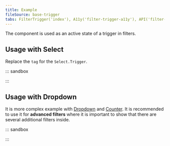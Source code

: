 ```yaml
---
title: Example
fileSource: base-trigger
tabs: FilterTrigger('index'), A11y('filter-trigger-a11y'), API('filter-trigger-api'), Example('filter-trigger-code'), Changelog('filter-trigger-changelog')
---
```


The component is used as an active state of a trigger in filters.

## Usage with Select

Replace the `tag` for the `Select.Trigger`.

::: sandbox

<script lang="tsx">
import React from 'react';
import { FilterTrigger } from '@semcore/ui/base-trigger';
import Select from '@semcore/ui/select';
import { Text } from '@semcore/ui/typography';
import { Box } from '@semcore/ui/flex-box';

const options = Array(6)
  .fill(0)
  .map((i, idx) => ({
    title: `Option ${idx}`,
  }));

const Demo = () => {
  return (
    <>
      <Text tag='label' htmlFor='filter-trigger' size={300}>
        Filter trigger with options
      </Text>
      <Box mt={2}>
        <Select>
          <Select.Trigger tag={FilterTrigger} id='filter-trigger' />
          <Select.Menu>
            {options.map((option, idx) => {
              const { title } = option;
              return (
                <Select.Option value={title} key={idx}>
                  {title}
                </Select.Option>
              );
            })}
          </Select.Menu>
        </Select>
      </Box>
    </>
  );
};
</script>

:::

## Usage with Dropdown

It is more complex example with [Dropdown](/components/dropdown/) and [Counter](/components/counter/). It is recommended to use it for **advanced filters** where it is important to show that there are several additional filters inside.

::: sandbox

<script lang="tsx">
import React, { useState } from 'react';
import { FilterTrigger } from '@semcore/ui/base-trigger';
import Dropdown from '@semcore/ui/dropdown';
import Button from '@semcore/ui/button';
import { Text } from '@semcore/ui/typography';
import { Box } from '@semcore/ui/flex-box';

const Demo = () => {
  const [filters, setFilters] = useState(0);
  const [visible, setVisible] = useState(false);

  return (
    <>
      <Text tag='label' htmlFor='advance-trigger' size={300}>
        Filter trigger for several filters inside
      </Text>
      <Box mt={2}>
        <Dropdown visible={visible} onVisibleChange={(v) => setVisible(v)}>
          <Dropdown.Trigger
            placeholder='Advanced filters'
            active={visible}
            empty={!filters}
            onClear={() => {
              setFilters(0);
              setVisible(false);
            }}
            tag={FilterTrigger}
            id='advance-trigger'
          >
            <FilterTrigger.Text>Advanced filters</FilterTrigger.Text>
            {!!filters && (
              <FilterTrigger.Counter aria-label='Applied filters count'>
                {filters}
              </FilterTrigger.Counter>
            )}
          </Dropdown.Trigger>
          <Dropdown.Popper p={5}>
            <Button
              onClick={() => {
                setFilters(filters + 1);
              }}
            >
              Set filters
            </Button>
          </Dropdown.Popper>
        </Dropdown>
      </Box>
    </>
  );
};
</script>

:::
